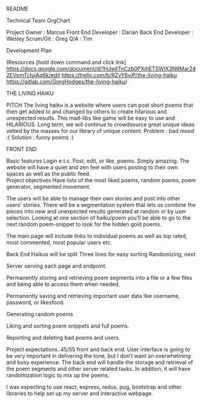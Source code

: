 README

Technical Team OrgChart

Project Owner : Marcus
Front End Developer : Darian
Back End Developer : Wesley
Scrum/Git : Greg
Q/A : Tim

Development Plan

(Resources   [hold down command and click link]
https://docs.google.com/document/d/1HJwllTnCzb0PXihETSWIX3N6Mar242EVpmTcIujAq6k/edit
https://trello.com/b/RZyY6viP/the-living-haiku
https://gitlab.com/GregHodges/the-living-haiku)


THE LIVING HAIKU

PITCH
The living haiku is a website where users can post short poems that then get added to and changed by others to create hilarious and unexpected results. This mad-libs like game will be easy to use and HILARIOUS. Long term, we will continue to crowdsource great unique ideas vetted by the masses for our library of unique content.
Problem : bad mood :(
Solution : funny poems :)

FRONT END

Basic features 
Login e.t.c.
Post, edit, or  like, poems. 
Simply amazing.
The website will have a quiet and zen feel with users posting to their own spaces as well as the public feed.  
Project objectives
Have lists of the most liked poems, random poems, poem generator, segmented movement.

The users will be able to manage their own stories and post into other users’ stories. There will be a segmentation system that lets us combine the pieces into new and unexpected results generated at random or by user selection. Looking at one section of haiku/poem you’ll be able to go to the next random poem-snippet to look for the hidden gold poems.

The main page will include links to individual poems as well as top rated, most commented, most popular users etc. 

Back End 
Haikus will be split 
Three lines for easy sorting 
Randomizing, next

Server serving each page and endpoint. 

Permanently storing and retrieving poem segments into a file or a few files and being able to access them when needed. 

Permanently saving and retrieving important user data like username, password, or likesfood. 

Generating random poems 

Liking and sorting poem snippets and full poems. 

Reporting and deleting bad poems and users. 

Project expectations. 
45/55 front and back end. User interface is going to be very important in delivering the tone, but I don’t want an overwhelming and busy experience.
The back end will handle the storage and retrieval of the poem segments and other server related tasks. In addition, it will have randomization logic to mix up the poems. 

I was expecting to use react, express, redux, pug, bootstrap and other libraries to help set up my server and interactive webpage.
